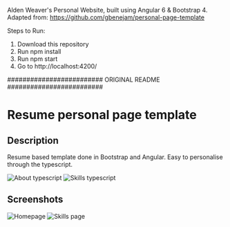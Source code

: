 Alden Weaver's Personal Website, built using Angular 6 & Bootstrap 4. 
Adapted from: https://github.com/gbenejam/personal-page-template

Steps to Run:
1. Download this repository 
2. Run npm install
3. Run npm start 
4. Go to http://localhost:4200/

######################### ORIGINAL README #########################
# Resume personal page template

## Description
Resume based template done in Bootstrap and Angular. Easy to personalise through the typescript.

![About typescript](https://user-images.githubusercontent.com/16169090/45513548-3e71d580-b7a3-11e8-9584-c5c5d49eacd0.png)
![Skills typescript](https://user-images.githubusercontent.com/16169090/45513547-3e71d580-b7a3-11e8-8b22-3f836cb8330e.png)


## Screenshots

![Homepage](https://user-images.githubusercontent.com/16169090/45513090-07e78b00-b7a2-11e8-82f0-e00c964fcfa2.png)
![Skills page](https://user-images.githubusercontent.com/16169090/45513089-07e78b00-b7a2-11e8-8141-5664f605ce80.png)
